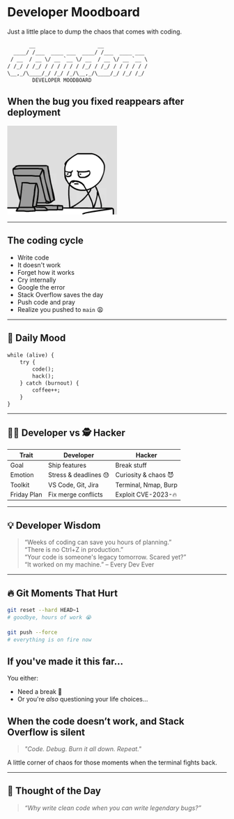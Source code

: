 
#  Developer Moodboard

Just a little place to dump the chaos that comes with coding.

```
       __                    __              
  ____/ /___  ____ ___  ____/ /___  ____ ___ 
 / __  / __ \/ __ `__ \/ __  / __ \/ __ `__ \
/ /_/ / /_/ / / / / / / /_/ / /_/ / / / / / /
\__,_/\____/_/ /_/ /_/\__,_/\____/_/ /_/ /_/ 
        DEVELOPER MOODBOARD
```


## When the bug you fixed reappears after deployment

<img src="./assets/meme.gif" width="50%" />

---

## The coding cycle

- Write code
- It doesn't work
- Forget how it works
- Cry internally
- Google the error
- Stack Overflow saves the day
- Push code and pray
- Realize you pushed to `main` 😩

---


## 👀 Daily Mood

```
while (alive) {
    try {
        code();
        hack();
    } catch (burnout) {
        coffee++;
    }
}
```


---

## 👨‍💻 Developer vs 🕵️ Hacker

| Trait            | Developer                         | Hacker                            |
|------------------|-----------------------------------|------------------------------------|
| Goal             | Ship features                     | Break stuff                        |
| Emotion          | Stress & deadlines 😓             | Curiosity & chaos 😈              |
| Toolkit          | VS Code, Git, Jira                | Terminal, Nmap, Burp              |
| Friday Plan      | Fix merge conflicts               | Exploit CVE-2023-🔥               |

---

## 💡 Developer Wisdom

> “Weeks of coding can save you hours of planning.”  
> “There is no Ctrl+Z in production.”  
> “Your code is someone's legacy tomorrow. Scared yet?”  
> “It worked on my machine.” – Every Dev Ever  

---


## 🔥 Git Moments That Hurt

```bash
git reset --hard HEAD~1
# goodbye, hours of work 😭

git push --force
# everything is on fire now
```


## If you've made it this far...
You either:
- Need a break 🧠
- Or you're *also* questioning your life choices...



##  When the code doesn’t work, and Stack Overflow is silent

> *"Code. Debug. Burn it all down. Repeat."*

A little corner of chaos for those moments when the terminal fights back.

---



## 💬 Thought of the Day

> *“Why write clean code when you can write legendary bugs?”*



